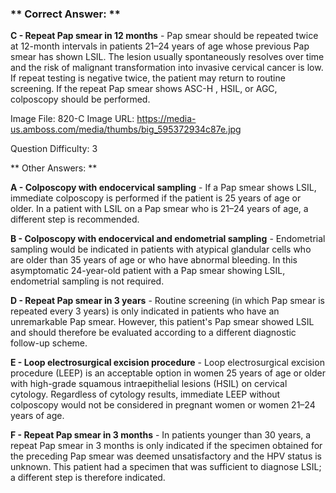 ### ** Correct Answer: **

**C - Repeat Pap smear in 12 months** - Pap smear should be repeated twice at 12-month intervals in patients 21–24 years of age whose previous Pap smear has shown LSIL. The lesion usually spontaneously resolves over time and the risk of malignant transformation into invasive cervical cancer is low. If repeat testing is negative twice, the patient may return to routine screening. If the repeat Pap smear shows ASC-H , HSIL, or AGC, colposcopy should be performed.

Image File: 820-C
Image URL: https://media-us.amboss.com/media/thumbs/big_595372934c87e.jpg

Question Difficulty: 3

** Other Answers: **

**A - Colposcopy with endocervical sampling** - If a Pap smear shows LSIL, immediate colposcopy is performed if the patient is 25 years of age or older. In a patient with LSIL on a Pap smear who is 21–24 years of age, a different step is recommended.

**B - Colposcopy with endocervical and endometrial sampling** - Endometrial sampling would be indicated in patients with atypical glandular cells who are older than 35 years of age or who have abnormal bleeding. In this asymptomatic 24-year-old patient with a Pap smear showing LSIL, endometrial sampling is not required.

**D - Repeat Pap smear in 3 years** - Routine screening (in which Pap smear is repeated every 3 years) is only indicated in patients who have an unremarkable Pap smear. However, this patient's Pap smear showed LSIL and should therefore be evaluated according to a different diagnostic follow-up scheme.

**E - Loop electrosurgical excision procedure** - Loop electrosurgical excision procedure (LEEP) is an acceptable option in women 25 years of age or older with high-grade squamous intraepithelial lesions (HSIL) on cervical cytology. Regardless of cytology results, immediate LEEP without colposcopy would not be considered in pregnant women or women 21–24 years of age.

**F - Repeat Pap smear in 3 months** - In patients younger than 30 years, a repeat Pap smear in 3 months is only indicated if the specimen obtained for the preceding Pap smear was deemed unsatisfactory and the HPV status is unknown. This patient had a specimen that was sufficient to diagnose LSIL; a different step is therefore indicated.

